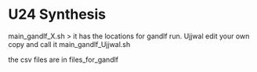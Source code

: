 # U24 Synthesis

main_gandlf_X.sh > it has the locations for gandlf run. Ujjwal edit your own copy and call it main_gandlf_Ujjwal.sh 

the csv files are in files_for_gandlf